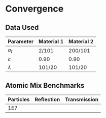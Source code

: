 # Convergence

## Data Used

Parameter | Material 1 | Material 2
--- | --- | ---
$\sigma_t$ | 2/101 | 200/101
$c$ | 0.90 | 0.90
$\lambda$ | 101/20 | 101/20

## Atomic Mix Benchmarks

Particles | Reflection | Transmission
--- | --- | ---
1E7 | 
